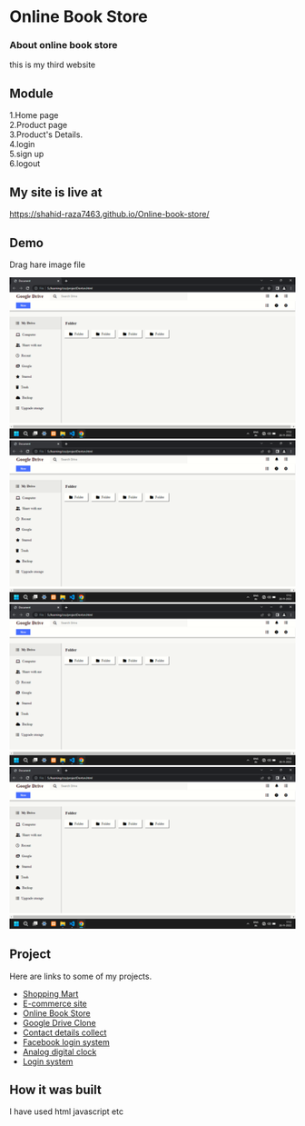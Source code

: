 # Online Book Store

### About online book store

this is my third website

## Module

1.Home page  
2.Product page  
3.Product's Details.  
4.login  
5.sign up  
6.logout

## My site is live at

https://shahid-raza7463.github.io/Online-book-store/

## Demo

Drag hare image file

<div>
<img src="Screenshot (26).png" alt="" />
<img src="Screenshot (26).png" alt="" />
<img src="Screenshot (26).png" alt="" />
<img src="Screenshot (26).png" alt="" />
</div>

## Project

Here are links to some of my projects.

- [Shopping Mart](http://mshahidr.000webhostapp.com/)
- [E-commerce site](https://shahid-raza7463.github.io/E-commerce-website-single-page-/)
- [Online Book Store](https://shahid-raza7463.github.io/Online-book-store/)
- [Google Drive Clone](https://shahid-raza7463.github.io/Google-drive-clone/)
- [Contact details collect](https://shahid-raza7463.github.io/Contact-details-collect/)
- [Facebook login system](https://shahid-raza7463.github.io/Facebook-loginsystem/)
- [Analog digital clock](https://shahid-raza7463.github.io/Analog-digital-clock/)
- [Login system](https://shahid-raza7463.github.io/Analog-digital-clock/)

## How it was built

I have used html javascript etc
